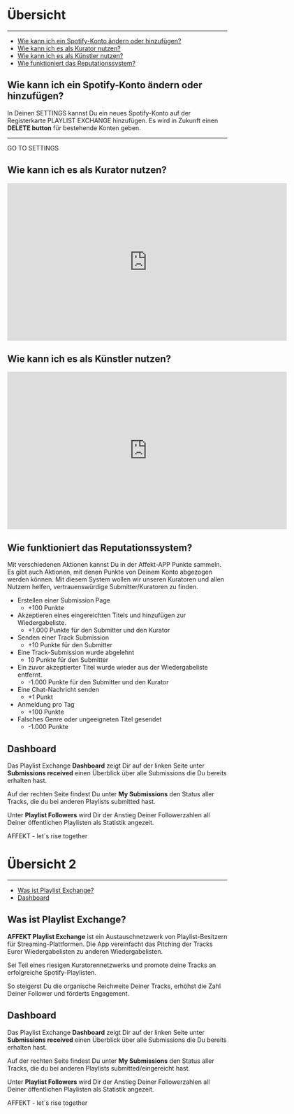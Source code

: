 

# Übersicht

---

- [Wie kann ich ein Spotify-Konto ändern oder hinzufügen?](#wie-kann-ich-ein-Spotify-Konto-ändern-oder-hinzufügen)
- [Wie kann ich es als Kurator nutzen?](#wie-kann-ich-es-als-kurator-nutzen)
- [Wie kann ich es als Künstler nutzen?](#wie-kann-ich-es-als-künstler-nutzen)
- [Wie funktioniert das Reputationssystem?](#wie-funktioniert-das-reputationssystem)

<a name="wie-kann-ich-ein-Spotify-Konto-ändern-oder-hinzufügen"></a>
## Wie kann ich ein Spotify-Konto ändern oder hinzufügen?
In Deinen SETTINGS kannst Du ein neues Spotify-Konto auf der Registerkarte PLAYLIST EXCHANGE hinzufügen. Es wird in Zukunft einen **DELETE button** für bestehende Konten geben.

---
<larecipe-button type="success" tag="a" target="_blank" href="https://app.affekt.de/affekt/settings/playlistExchange/0">GO TO SETTINGS</larecipe-button>

<a name="wie-kann-ich-es-als-kurator-nutzen"></a>
## Wie kann ich es als Kurator nutzen?
<iframe src="https://player.vimeo.com/video/345489799" width="640" height="360" frameborder="0" allow="autoplay; fullscreen" allowfullscreen></iframe>

<a name="wie-kann-ich-es-als-künstler-nutzen"></a>
## Wie kann ich es als Künstler nutzen?
<iframe src="https://player.vimeo.com/video/345495716" width="640" height="360" frameborder="0" allow="autoplay; fullscreen" allowfullscreen></iframe>

<a name="wie-funktioniert-das-reputationssystem"></a>
## Wie funktioniert das Reputationssystem?
Mit verschiedenen Aktionen kannst Du in der Affekt-APP Punkte sammeln. Es gibt auch Aktionen, mit denen Punkte von Deinem Konto abgezogen werden können. Mit diesem System wollen wir unseren Kuratoren und allen Nutzern helfen, vertrauenswürdige Submitter/Kuratoren zu finden.

- Erstellen einer Submission Page
    - +100 Punkte
- Akzeptieren eines eingereichten Titels und hinzufügen zur Wiedergabeliste.
    - +1.000 Punkte für den Submitter und den Kurator
- Senden einer Track Submission
    - +10 Punkte für den Submitter
- Eine Track-Submission wurde abgelehnt
    - 10 Punkte für den Submitter
- Ein zuvor akzeptierter Titel wurde wieder aus der Wiedergabeliste entfernt.
    - -1.000 Punkte für den Submitter und den Kurator
- Eine Chat-Nachricht senden
    - +1 Punkt
- Anmeldung pro Tag
    - +100 Punkte
- Falsches Genre oder ungeeigneten Titel gesendet
    - -1.000 Punkte

## Dashboard

Das Playlist Exchange **Dashboard** zeigt Dir auf der linken Seite unter **Submissions received** einen Überblick über alle Submissions die Du bereits erhalten hast.

Auf der rechten Seite findest Du unter **My Submissions** den Status aller Tracks, die du bei anderen Playlists submitted hast.

Unter **Playlist Followers** wird Dir der Anstieg Deiner Followerzahlen all Deiner öffentlichen Playlisten als Statistik angezeit.


AFFEKT - let´s rise together

# Übersicht 2 

---

- [Was ist Playlist Exchange?](#was-ist-playlist-exchange)
- [Dashboard](#dashboard)

<a name="was-ist-playlist-exchange"></a>
## Was ist Playlist Exchange?

**AFFEKT Playlist Exchange** ist ein Austauschnetzwerk von Playlist-Besitzern für Streaming-Plattformen. Die App vereinfacht das Pitching der Tracks Eurer Wiedergabelisten zu anderen Wiedergabelisten.


Sei Teil eines riesigen Kuratorennetzwerks und promote deine Tracks an erfolgreiche Spotify-Playlisten.

So steigerst Du die organische Reichweite Deiner Tracks, erhöhst die Zahl Deiner Follower und förderts Engagement.

<a name="dashboard"></a>
## Dashboard

Das Playlist Exchange **Dashboard** zeigt Dir auf der linken Seite unter **Submissions received** einen Überblick über alle Submissions die Du bereits erhalten hast.

Auf der rechten Seite findest Du unter **My Submissions** den Status aller Tracks, die du bei anderen Playlists submitted/eingereicht hast.

Unter **Playlist Followers** wird Dir der Anstieg Deiner Followerzahlen all Deiner öffentlichen Playlisten als Statistik angezeit.


AFFEKT - let´s rise together




